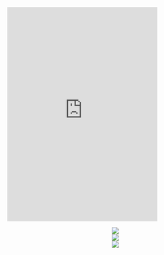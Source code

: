 <iframe src="https://discord.com/widget?id=728568761795477547&theme=dark" width="350" height="500" allowtransparency="true" frameborder="0" sandbox="allow-popups allow-popups-to-escape-sandbox allow-same-origin allow-scripts"></iframe>

<p align="center">
  <img src="https://github-readme-stats.vercel.app/api?username=photosensory&show_icons=true&line_height=27&theme=dark&hide_border=true&card_width=495">
  <br>
  <img src="https://github-readme-stats.vercel.app/api/top-langs/?username=photosensory&show_icons=true&line_height=27&theme=dark&hide_border=true&card_width=495">
  <br>
  <img src="https://spotify-now-playing-snowy.vercel.app/api/spotify">
</p>
